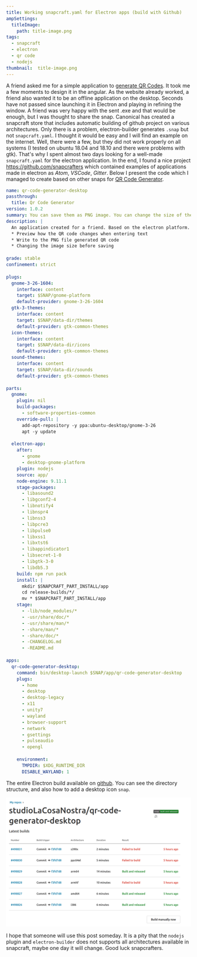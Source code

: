```yaml
---
title: Working snapcraft.yaml for Electron apps (build with Github)
ampSettings:
  titleImage:
    path: title-image.png
tags:
  - snapcraft
  - electron
  - qr code
  - nodejs
thumbnail:  title-image.png
---
```


A friend asked me for a simple application to [generate QR Codes][qr-code-generator]. It took me a few moments to design it in the angular. As the website already worked, a friend also wanted it to be an offline application on the desktop. Seconds have not passed since launching it in Electron and playing in refining the window. A friend was very happy with the sent .exe and that would be enough, but I was thought to share the snap. Canonical has created a snapcraft store that includes automatic building of github project on various architectures. Only there is a problem, electron-builder generates `.snap` but not `snapcraft.yaml`. I thought it would be easy and I will find an example on the internet. Well, there were a few, but they did not work properly on all systems (I tested on ubuntu 18.04 and 18.10 and there were problems with gtk). That's why I spent almost two days looking for a well-made `snapcraft.yaml` for the electron application. In the end, I found a nice project https://github.com/snapcrafters which contained examples of applications made in electron as *Atom*, *VSCode*, *Gitter*. Below I present the code which I managed to create based on other snaps for [QR Code Generator][qr-code-generator].

```yaml
name: qr-code-generator-desktop
passthrough:
  title: Qr Code Generator
version: 1.0.2
summary: You can save them as PNG image. You can change the size of the image.
description: |
  An application created for a friend. Based on the electron platform. The generator offers:
  * Preview how the QR code changes when entering text
  * Write to the PNG file generated QR code
  * Changing the image size before saving

grade: stable
confinement: strict

plugs:
  gnome-3-26-1604:
    interface: content
    target: $SNAP/gnome-platform
    default-provider: gnome-3-26-1604
  gtk-3-themes:
    interface: content
    target: $SNAP/data-dir/themes
    default-provider: gtk-common-themes
  icon-themes:
    interface: content
    target: $SNAP/data-dir/icons
    default-provider: gtk-common-themes
  sound-themes:
    interface: content
    target: $SNAP/data-dir/sounds
    default-provider: gtk-common-themes

parts:
  gnome:
    plugin: nil
    build-packages:
      - software-properties-common
    override-pull: |
      add-apt-repository -y ppa:ubuntu-desktop/gnome-3-26
      apt -y update

  electron-app:
    after:
      - gnome
      - desktop-gnome-platform
    plugin: nodejs
    source: app/
    node-engine: 9.11.1
    stage-packages:
      - libasound2
      - libgconf2-4
      - libnotify4
      - libnspr4
      - libnss3
      - libpcre3
      - libpulse0
      - libxss1
      - libxtst6
      - libappindicator1
      - libsecret-1-0
      - libgtk-3-0
      - libdb5.3
    build: npm run pack
    install: |
      mkdir $SNAPCRAFT_PART_INSTALL/app
      cd release-builds/*/
      mv * $SNAPCRAFT_PART_INSTALL/app
    stage:
      - -lib/node_modules/*
      - -usr/share/doc/*
      - -usr/share/man/*
      - -share/man/*
      - -share/doc/*
      - -CHANGELOG.md
      - -README.md

apps:
  qr-code-generator-desktop:
    command: bin/desktop-launch $SNAP/app/qr-code-generator-desktop
    plugs:
      - home
      - desktop
      - desktop-legacy
      - x11
      - unity7
      - wayland
      - browser-support
      - network
      - gsettings
      - pulseaudio
      - opengl

    environment:
      TMPDIR: $XDG_RUNTIME_DIR
      DISABLE_WAYLAND: 1
```

The entire Electron build available on [github][qr-code-generator-github].
You can see the directory structure, and also how to add a desktop icon `snap`.

![Latest builds on snapcraft.io](Working-snapcraft-yaml-for-Electron-apps-build-with-Github/latest-builds-snapcraft.png)

I hope that someone will use this post someday.
It is a pity that the `nodejs` plugin and `electron-builder` does not supports all architectures available in snapcraft, maybe one day it will change.
Good luck snapcrafters.

[qr-code-generator]: /projects/qr-code-generator
[qr-code-generator-github]: https://github.com/studioLaCosaNostra/qr-code-generator-desktop